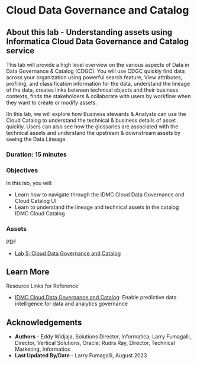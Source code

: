 # Cloud Data Governance and Catalog 

## About this lab - Understanding assets using Informatica Cloud Data Governance and Catalog service

This lab will provide a high level overview on the various aspects of Data in Data Governance & Catalog (CDGC). You will use CDGC quickly find data across your organization using powerful search feature, View attributes, profiling, and classification information for the data, understand the lineage of the data, creates links between technical objects and their business contexts, finds the stakeholders & collaborate with users by workflow when they want to create or modify assets.

IIn this lab, we will explore how Business stewards & Analysts can use the Cloud Catalog to understand the technical & business details of asset quickly. Users can also see how the glossaries are associated with the technical assets and understand the upstream & downstream assets by seeing the Data Lineage.

### **Duration: 15 minutes**

### Objectives

In this lab, you will:
* Learn how to navigate through the IDMC Cloud Data Governance and Cloud Catalog UI
* Learn to understand the lineage and technical assets in the catalog IDMC Cloud Catalog

### **Assets**

PDF
* [Lab 5: Cloud Data Governance and Catalog](https://objectstorage.us-ashburn-1.oraclecloud.com/p/Ei1_2QRw4M8tQpk59Qhao2JCvEivSAX8MGB9R6PfHZlqNkpkAcnVg4V3-GyTs1_t/n/c4u04/b/livelabsfiles/o/oci-library/Lab%2005%20-%20Cloud%20Data%20Catalog-OCI.pdf) 


## Learn More

Resource Links for Reference 
* [IDMC Cloud Data Governance and Catalog](https://www.informatica.com/products/data-governance/cloud-data-governance-and-catalog.html): Enable predictive data intelligence for data and analytics governance


## Acknowledgements
* **Authors** - Eddy Widjaja, Solutions Director, Informatica; Larry Fumagalli, Director, Vertical Solutions, Oracle; Rudra Ray, Director, Technical Marketing, Informatics
* **Last Updated By/Date** - Larry Fumagalli, August 2023

